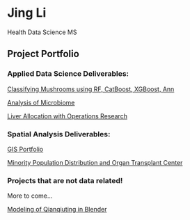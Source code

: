 # Jing Li
Health Data Science MS 



## Project Portfolio

### Applied Data Science Deliverables:

[Classifying Mushrooms using RF, CatBoost, XGBoost, Ann](data440final_jingli.html)

[Analysis of Microbiome](final.pdf)

[Liver Allocation with Operations Research](final_poster.pdf)


### Spatial Analysis Deliverables:

[GIS Portfolio](https://storymaps.arcgis.com/stories/8708a59ed7474d14a8a014ba9102ad7f)

[Minority Population Distribution and Organ Transplant Center](gis_final-2.pdf)


### Projects that are not data related!
More to come...

[Modeling of Qianqiuting in Blender](blender_project.png)




